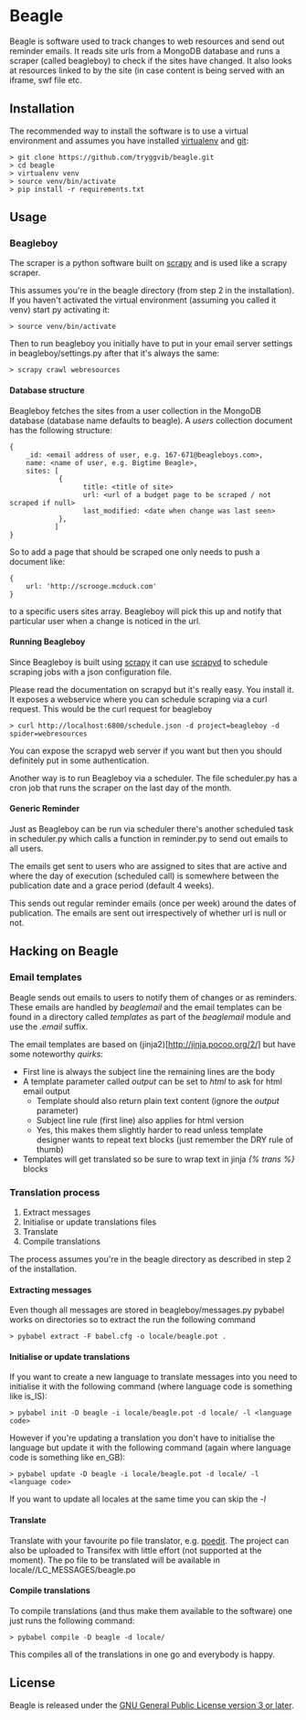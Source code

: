 # Beagle

Beagle is software used to track changes to web resources and send out reminder emails. It reads site urls from a MongoDB database and runs a scraper (called beagleboy) to check if the sites have changed. It also looks at resources linked to by the site (in case content is being served with an iframe, swf file etc.

## Installation

The recommended way to install the software is to use a virtual environment and assumes you have installed [virtualenv](http://www.virtualenv.org/) and [git](http://git-scm.com/):

    > git clone https://github.com/tryggvib/beagle.git
    > cd beagle
    > virtualenv venv
    > source venv/bin/activate
    > pip install -r requirements.txt

## Usage

### Beagleboy

The scraper is a python software built on [scrapy](http://scrapy.org) and is used like a scrapy scraper.

This assumes you're in the beagle directory (from step 2 in the installation). If you haven't activated the virtual environment (assuming you called it venv) start py activating it:

    > source venv/bin/activate

Then to run beagleboy you initially have to put in your email server settings in beagleboy/settings.py after that it's always the same:

    > scrapy crawl webresources

#### Database structure

Beagleboy fetches the sites from a user collection in the MongoDB database (database name defaults to beagle). A *users* collection document has the following structure:

    {
        _id: <email address of user, e.g. 167-671@beagleboys.com>,
        name: <name of user, e.g. Bigtime Beagle>,
        sites: [
                {
                      title: <title of site>
                      url: <url of a budget page to be scraped / not scraped if null>
                      last_modified: <date when change was last seen>
                },
               ]
    }

So to add a page that should be scraped one only needs to push a document like:

    {
        url: 'http://scrooge.mcduck.com'
    }

to a specific users sites array. Beagleboy will pick this up and notify that particular user when a change is noticed in the url.

#### Running Beagleboy

Since Beagleboy is built using [scrapy](http://scrapy.org) it can use [scrapyd](http://scrapyd.readthedocs.org/en/latest/) to schedule scraping jobs with a json configuration file.

Please read the documentation on scrapyd but it's really easy. You install it. It exposes a webservice where you can schedule scraping via a curl request. This would be the curl request for beagleboy

    > curl http://localhost:6800/schedule.json -d project=beagleboy -d spider=webresources

You can expose the scrapyd web server if you want but then you should definitely put in some authentication.

Another way is to run Beagleboy via a scheduler. The file scheduler.py has a cron job that runs the scraper on the last day of the month.

#### Generic Reminder

Just as Beagleboy can be run via scheduler there's another scheduled task in scheduler.py which calls a function in reminder.py to send out emails to all users.

The emails get sent to users who are assigned to sites that are active and where the day of execution (scheduled call) is somewhere between the publication date and a grace period (default 4 weeks).

This sends out regular reminder emails (once per week) around the dates of publication. The emails are sent out irrespectively of whether url is null or not.

## Hacking on Beagle

### Email templates

Beagle sends out emails to users to notify them of changes or as reminders. These emails are handled by *beaglemail* and the email templates can be found in a directory called *templates* as part of the *beaglemail* module and use the *.email* suffix.

The email templates are based on (jinja2)[http://jinja.pocoo.org/2/] but have some noteworthy *quirks*:

* First line is always the subject line the remaining lines are the body
* A template parameter called *output* can be set to *html* to ask for html email output
    * Template should also return plain text content (ignore the *output* parameter)
    * Subject line rule (first line) also applies for html version
    * Yes, this makes them slightly harder to read unless template designer wants to repeat text blocks (just remember the DRY rule of thumb)
* Templates will get translated so be sure to wrap text in jinja *{% trans %}* blocks

### Translation process

1. Extract messages
2. Initialise or update translations files
3. Translate
4. Compile translations

The process assumes you're in the beagle directory as described in step 2 of the installation.

#### Extracting messages

Even though all messages are stored in beagleboy/messages.py pybabel works on directories so to extract the run the following command

    > pybabel extract -F babel.cfg -o locale/beagle.pot .

#### Initialise or update translations

If you want to create a new language to translate messages into you need to initialise it with the following command (where language code is something like is_IS):

    > pybabel init -D beagle -i locale/beagle.pot -d locale/ -l <language code>

However if you're updating a translation you don't have to initialise the language but update it with the following command (again where language code is something like en_GB):

    > pybabel update -D beagle -i locale/beagle.pot -d locale/ -l <language code>

If you want to update all locales at the same time you can skip the *-l <language code>*

#### Translate

Translate with your favourite po file translator, e.g. [poedit](http://www.poedit.net/). The project can also be uploaded to Transifex with little effort (not supported at the moment). The po file to be translated will be available in locale/<language code>/LC_MESSAGES/beagle.po

#### Compile translations

To compile translations (and thus make them available to the software) one just runs the following command:

    > pybabel compile -D beagle -d locale/

This compiles all of the translations in one go and everybody is happy.

## License

Beagle is released under the [GNU General Public License version 3 or later](http://www.gnu.org/licenses/).

